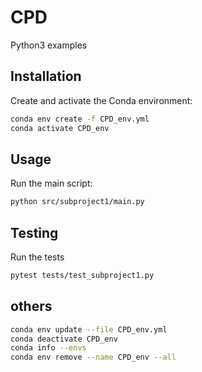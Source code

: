 # CPD
Python3 examples

## Installation
Create and activate the Conda environment:

```sh
conda env create -f CPD_env.yml
conda activate CPD_env
```

## Usage
Run the main script:

```sh
python src/subproject1/main.py
```

## Testing
Run the tests

```sh
pytest tests/test_subproject1.py
```


## others

```sh
conda env update --file CPD_env.yml
conda deactivate CPD_env
conda info --envs
conda env remove --name CPD_env --all
```